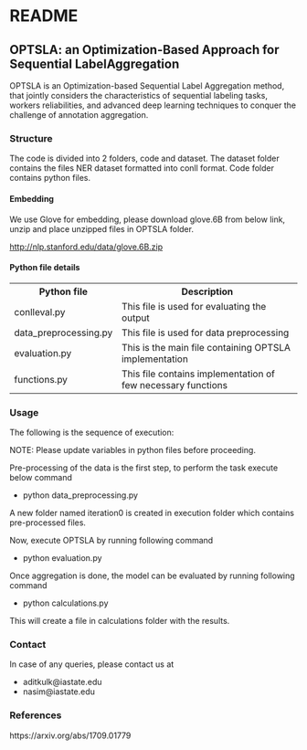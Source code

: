<html>
<h1>README</h1>
<h2>OPTSLA: an Optimization-Based Approach for Sequential LabelAggregation </h2>
<p>OPTSLA is an Optimization-based Sequential Label Aggregation method, that jointly considers the characteristics of
 sequential labeling tasks, workers reliabilities, and advanced deep learning techniques to conquer the challenge of annotation aggregation.</p>

<h3>Structure</h3>
The code is divided into 2 folders, code and dataset. The dataset folder contains the
files NER dataset formatted into conll format. Code folder contains python files.

<h4>Embedding</h4>

We use Glove for embedding, please download glove.6B from below link, unzip and place unzipped
files in OPTSLA folder.

http://nlp.stanford.edu/data/glove.6B.zip

<h4>Python file details</h4>

 <table style="width:100%">
  <tr>
    <th>Python file</th>
    <th>Description</th>
  </tr>
  <tr>
    <td>conlleval.py</td>
    <td>This file is used for evaluating the output</td>
  </tr>
  <tr>
    <td>data_preprocessing.py</td>
    <td>This file is used for data preprocessing</td>
  </tr>
  <tr>
    <td>evaluation.py</td>
    <td>This is the main file containing OPTSLA implementation</td>
  </tr>
  <tr>
    <td>functions.py</td>
    <td>This file contains implementation of few necessary functions</td>
  </tr>
</table> 

<h3>Usage</h3>
The following is the sequence of execution:

NOTE: Please update variables in python files before proceeding.

Pre-processing of the data is the first step, to perform the task execute below command
<ul>
  <li>python data_preprocessing.py</li>
</ul> 

A new folder named iteration0 is created in execution folder which contains pre-processed files.

Now, execute OPTSLA by running following command
<ul>
  <li>python evaluation.py</li>
</ul> 

Once aggregation is done, the model can be evaluated by running following command
<ul>
  <li>python calculations.py</li>
</ul>

This will create a file in calculations folder with the results.


<h3>Contact</h3>

In case of any queries, please contact us at
<ul>
  <li>aditkulk@iastate.edu</li>
  <li>nasim@iastate.edu</li>
</ul>

<h3>References</h3>
https://arxiv.org/abs/1709.01779

</html>